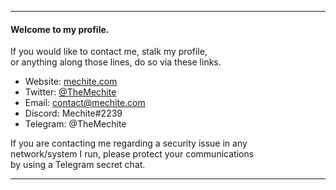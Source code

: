 
---

#### Welcome to my profile.
If you would like to contact me, stalk my profile,<br>
or anything along those lines, do so via these links.
- Website: [mechite.com](https://mechite.com/)
- Twitter: [@TheMechite](https://twitter.com/TheMechite)
- Email: [&#099;&#111;&#110;&#116;&#097;&#099;&#116;&#064;&#109;&#101;&#099;&#104;&#105;&#116;&#101;&#046;&#099;&#111;&#109;](mailto:&#099;&#111;&#110;&#116;&#097;&#099;&#116;&#064;&#109;&#101;&#099;&#104;&#105;&#116;&#101;&#046;&#099;&#111;&#109;)
- Discord: Mechite#2239
- Telegram: @TheMechite

If you are contacting me regarding a security issue in any<br/>
network/system I run, please protect your communications<br/>
by using a Telegram secret chat.

---
